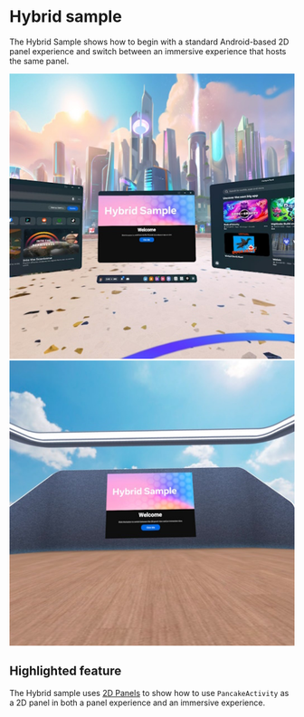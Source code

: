 # Hybrid sample

The Hybrid Sample shows how to begin with a standard Android-based 2D panel experience and switch between an immersive experience that hosts the same panel.


![Hybrid Sample As Panel](documentation/hybrid-sample-panel.jpg)
![Hybrid Sample As Immersive](documentation/hybrid-sample-immersive.jpg)



## Highlighted feature
The Hybrid sample uses [2D Panels](https://developers.meta.com/horizon/documentation/spatial-sdk/spatial-sdk-2dpanel) to show how to use `PancakeActivity` as a 2D panel in both a panel experience and an immersive experience.
